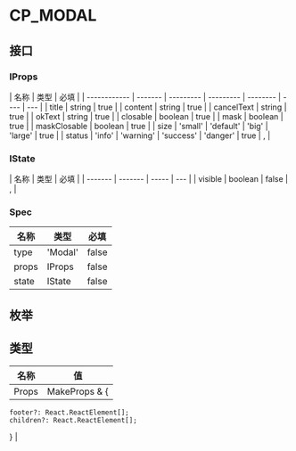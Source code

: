 # CP_MODAL

## 接口

### IProps

| 名称         | 类型    | 必填      |
| ------------ | ------- | --------- | --------- | -------- | ---- | --- |
| title        | string  | true      |
| content      | string  | true      |
| cancelText   | string  | true      |
| okText       | string  | true      |
| closable     | boolean | true      |
| mask         | boolean | true      |
| maskClosable | boolean | true      |
| size         | 'small' | 'default' | 'big'     | 'large'  | true |
| status       | 'info'  | 'warning' | 'success' | 'danger' | true | ,   |

### IState

| 名称    | 类型    | 必填  |
| ------- | ------- | ----- | --- |
| visible | boolean | false | ,   |

### Spec

| 名称  | 类型    | 必填  |
| ----- | ------- | ----- |
| type  | 'Modal' | false |
| props | IProps  | false |
| state | IState  | false |

## 枚举

## 类型

| 名称  | 值                  |
| ----- | ------------------- |
| Props | MakeProps<Spec> & { |

    footer?: React.ReactElement[];
    children?: React.ReactElement[];

} |

